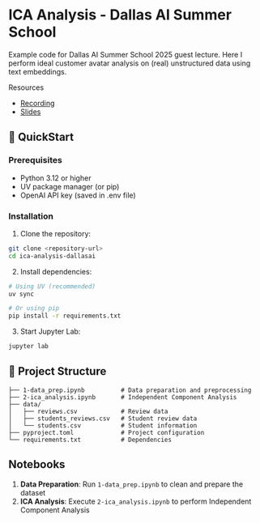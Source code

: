 # ICA Analysis - Dallas AI Summer School

Example code for Dallas AI Summer School 2025 guest lecture. Here I perform ideal customer avatar analysis on (real) unstructured data using text embeddings.

Resources
- [Recording](https://youtu.be/bNmC_N4X1lk?si=WowkbFqGNgvuUXrX)
- [Slides](https://drive.google.com/file/d/1E2DdSh6Gc_l59rV6Lexvc_P4_sDrlV93/view?usp=sharing)


## 🚀 QuickStart

### Prerequisites
- Python 3.12 or higher
- UV package manager (or pip)
- OpenAI API key (saved in .env file)

### Installation

1. Clone the repository:
```bash
git clone <repository-url>
cd ica-analysis-dallasai
```

2. Install dependencies:
```bash
# Using UV (recommended)
uv sync

# Or using pip
pip install -r requirements.txt
```

3. Start Jupyter Lab:
```bash
jupyter lab
```

## 📁 Project Structure

```
├── 1-data_prep.ipynb          # Data preparation and preprocessing
├── 2-ica_analysis.ipynb       # Independent Component Analysis
├── data/
│   ├── reviews.csv            # Review data
│   ├── students_reviews.csv   # Student review data
│   └── students.csv           # Student information
├── pyproject.toml             # Project configuration
└── requirements.txt           # Dependencies
```

## Notebooks

1. **Data Preparation**: Run `1-data_prep.ipynb` to clean and prepare the dataset
2. **ICA Analysis**: Execute `2-ica_analysis.ipynb` to perform Independent Component Analysis
